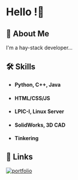 
# Hello !👋

  
## 🚀 About Me
I'm a hay-stack developer...


## 🛠 Skills
+ #### Python, C++, Java
+ #### HTML/CSS/JS
+ #### LPIC-I, Linux Server
+ #### SolidWorks, 3D CAD
+ #### Tinkering

  
## 🔗 Links
[![portfolio](https://img.shields.io/badge/my_portfolio-000?style=for-the-badge&logo=ko-fi&logoColor=white)](https://bennibanni.de/)
